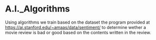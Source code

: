 # A.I._Algorithms

Using algorithms we train based on the dataset the program provided at 
https://ai.stanford.edu/~amaas/data/sentiment/
to determine wether a movie review is bad or good based on the contents written in the review.
